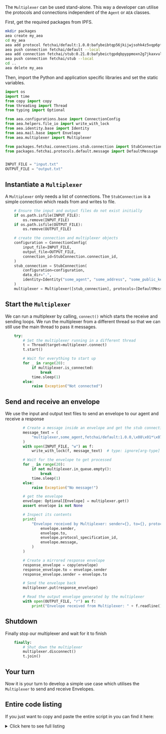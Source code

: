 The `Multiplexer` can be used stand-alone. This way a developer can utilise the protocols and connections independent of the `Agent` or `AEA` classes.

First, get the required packages from IPFS.

```bash
mkdir packages
aea create my_aea
cd my_aea
aea add protocol fetchai/default:1.0.0:bafybeibtqp56jkijwjsohk4z5vqp6pfkiexmnmk5uleteotbsgrypy6gxm --remote
aea push connection fetchai/default --local
aea add connection fetchai/stub:0.21.0:bafybeictgpdqbpyppmoxn2g7jkaxvulihew7zaszv4xyhgvsntq7tqs7wi --remote
aea push connection fetchai/stub --local
cd ..
aea delete my_aea
```

Then, import the Python and application specific libraries and set the static variables.
``` python
import os
import time
from copy import copy
from threading import Thread
from typing import Optional

from aea.configurations.base import ConnectionConfig
from aea.helpers.file_io import write_with_lock
from aea.identity.base import Identity
from aea.mail.base import Envelope
from aea.multiplexer import Multiplexer

from packages.fetchai.connections.stub.connection import StubConnection
from packages.fetchai.protocols.default.message import DefaultMessage


INPUT_FILE = "input.txt"
OUTPUT_FILE = "output.txt"
```

## Instantiate a `Multiplexer`

A `Multiplexer` only needs a list of connections. The `StubConnection` is a simple connection which reads from and writes to file.

``` python
    # Ensure the input and output files do not exist initially
    if os.path.isfile(INPUT_FILE):
        os.remove(INPUT_FILE)
    if os.path.isfile(OUTPUT_FILE):
        os.remove(OUTPUT_FILE)

    # create the connection and multiplexer objects
    configuration = ConnectionConfig(
        input_file=INPUT_FILE,
        output_file=OUTPUT_FILE,
        connection_id=StubConnection.connection_id,
    )
    stub_connection = StubConnection(
        configuration=configuration,
        data_dir=".",
        identity=Identity("some_agent", "some_address", "some_public_key"),
    )
    multiplexer = Multiplexer([stub_connection], protocols=[DefaultMessage])
```

## Start the `Multiplexer`

We can run a multiplexer by calling, `connect()` which starts the receive and sending loops. We run the multiplexer from a different thread so that we can still use the main thread to pass it messages.

``` python
    try:
        # Set the multiplexer running in a different thread
        t = Thread(target=multiplexer.connect)
        t.start()

        # Wait for everything to start up
        for _ in range(20):
            if multiplexer.is_connected:
                break
            time.sleep(1)
        else:
            raise Exception("Not connected")
```

## Send and receive an envelope
We use the input and output text files to send an envelope to our agent and receive a response
``` python
        # Create a message inside an envelope and get the stub connection to pass it into the multiplexer
        message_text = (
            "multiplexer,some_agent,fetchai/default:1.0.0,\x08\x01*\x07\n\x05hello,"
        )
        with open(INPUT_FILE, "w") as f:
            write_with_lock(f, message_text)  # type: ignore[arg-type]

        # Wait for the envelope to get processed
        for _ in range(20):
            if not multiplexer.in_queue.empty():
                break
            time.sleep(1)
        else:
            raise Exception("No message!")

        # get the envelope
        envelope: Optional[Envelope] = multiplexer.get()
        assert envelope is not None

        # Inspect its contents
        print(
            "Envelope received by Multiplexer: sender={}, to={}, protocol_specification_id={}, message={}".format(  # type: ignore[str-bytes-safe]
                envelope.sender,
                envelope.to,
                envelope.protocol_specification_id,
                envelope.message,
            )
        )

        # Create a mirrored response envelope
        response_envelope = copy(envelope)
        response_envelope.to = envelope.sender
        response_envelope.sender = envelope.to

        # Send the envelope back
        multiplexer.put(response_envelope)

        # Read the output envelope generated by the multiplexer
        with open(OUTPUT_FILE, "r") as f:
            print("Envelope received from Multiplexer: " + f.readline())
```

## Shutdown
Finally stop our multiplexer and wait for it to finish
``` python
    finally:
        # Shut down the multiplexer
        multiplexer.disconnect()
        t.join()
```

## Your turn

Now it is your turn to develop a simple use case which utilises the `Multiplexer` to send and receive Envelopes.

## Entire code listing
If you just want to copy and paste the entire script in you can find it here:

<details><summary>Click here to see full listing</summary>
<p>

``` python
import os
import time
from copy import copy
from threading import Thread
from typing import Optional

from aea.configurations.base import ConnectionConfig
from aea.helpers.file_io import write_with_lock
from aea.identity.base import Identity
from aea.mail.base import Envelope
from aea.multiplexer import Multiplexer

from packages.fetchai.connections.stub.connection import StubConnection
from packages.fetchai.protocols.default.message import DefaultMessage


INPUT_FILE = "input.txt"
OUTPUT_FILE = "output.txt"


def run() -> None:
    """Run demo."""

    # Ensure the input and output files do not exist initially
    if os.path.isfile(INPUT_FILE):
        os.remove(INPUT_FILE)
    if os.path.isfile(OUTPUT_FILE):
        os.remove(OUTPUT_FILE)

    # create the connection and multiplexer objects
    configuration = ConnectionConfig(
        input_file=INPUT_FILE,
        output_file=OUTPUT_FILE,
        connection_id=StubConnection.connection_id,
    )
    stub_connection = StubConnection(
        configuration=configuration,
        data_dir=".",
        identity=Identity("some_agent", "some_address", "some_public_key"),
    )
    multiplexer = Multiplexer([stub_connection], protocols=[DefaultMessage])
    try:
        # Set the multiplexer running in a different thread
        t = Thread(target=multiplexer.connect)
        t.start()

        # Wait for everything to start up
        for _ in range(20):
            if multiplexer.is_connected:
                break
            time.sleep(1)
        else:
            raise Exception("Not connected")

        # Create a message inside an envelope and get the stub connection to pass it into the multiplexer
        message_text = (
            "multiplexer,some_agent,fetchai/default:1.0.0,\x08\x01*\x07\n\x05hello,"
        )
        with open(INPUT_FILE, "w") as f:
            write_with_lock(f, message_text)  # type: ignore[arg-type]

        # Wait for the envelope to get processed
        for _ in range(20):
            if not multiplexer.in_queue.empty():
                break
            time.sleep(1)
        else:
            raise Exception("No message!")

        # get the envelope
        envelope: Optional[Envelope] = multiplexer.get()
        assert envelope is not None

        # Inspect its contents
        print(
            "Envelope received by Multiplexer: sender={}, to={}, protocol_specification_id={}, message={}".format(  # type: ignore[str-bytes-safe]
                envelope.sender,
                envelope.to,
                envelope.protocol_specification_id,
                envelope.message,
            )
        )

        # Create a mirrored response envelope
        response_envelope = copy(envelope)
        response_envelope.to = envelope.sender
        response_envelope.sender = envelope.to

        # Send the envelope back
        multiplexer.put(response_envelope)

        # Read the output envelope generated by the multiplexer
        with open(OUTPUT_FILE, "r") as f:
            print("Envelope received from Multiplexer: " + f.readline())
    finally:
        # Shut down the multiplexer
        multiplexer.disconnect()
        t.join()


if __name__ == "__main__":
    run()
```
</p>
</details>

<br />
